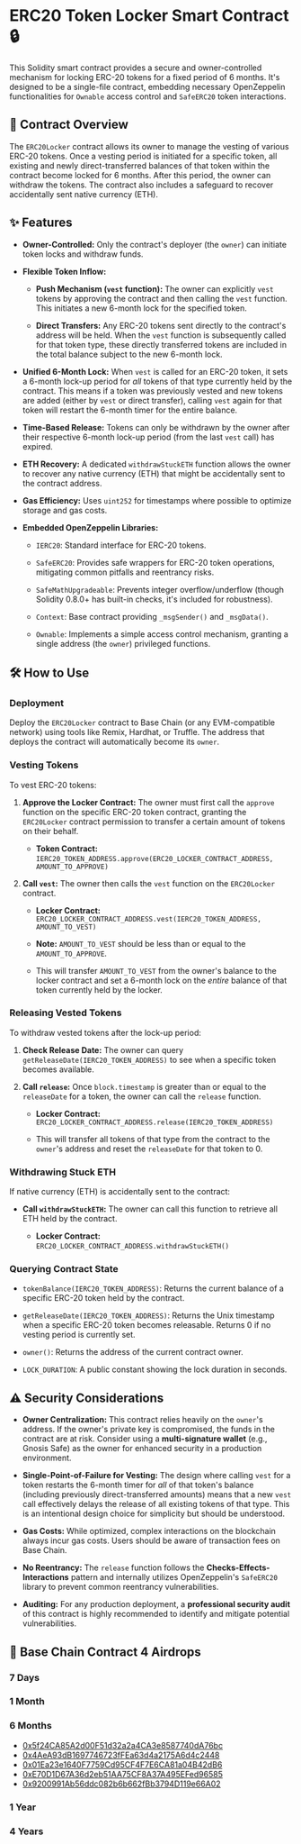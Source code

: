 # ERC20 Token Locker Smart Contract 🔒

This Solidity smart contract provides a secure and owner-controlled mechanism for locking ERC-20 tokens for a fixed period of 6 months. It's designed to be a single-file contract, embedding necessary OpenZeppelin functionalities for `Ownable` access control and `SafeERC20` token interactions.

## 📄 Contract Overview

The `ERC20Locker` contract allows its owner to manage the vesting of various ERC-20 tokens. Once a vesting period is initiated for a specific token, all existing and newly direct-transferred balances of that token within the contract become locked for 6 months. After this period, the owner can withdraw the tokens. The contract also includes a safeguard to recover accidentally sent native currency (ETH).

## ✨ Features

* **Owner-Controlled:** Only the contract's deployer (the `owner`) can initiate token locks and withdraw funds.

* **Flexible Token Inflow:**

  * **Push Mechanism (`vest` function):** The owner can explicitly `vest` tokens by approving the contract and then calling the `vest` function. This initiates a new 6-month lock for the specified token.

  * **Direct Transfers:** Any ERC-20 tokens sent directly to the contract's address will be held. When the `vest` function is subsequently called for that token type, these directly transferred tokens are included in the total balance subject to the new 6-month lock.

* **Unified 6-Month Lock:** When `vest` is called for an ERC-20 token, it sets a 6-month lock-up period for *all* tokens of that type currently held by the contract. This means if a token was previously vested and new tokens are added (either by `vest` or direct transfer), calling `vest` again for that token will restart the 6-month timer for the entire balance.

* **Time-Based Release:** Tokens can only be withdrawn by the owner after their respective 6-month lock-up period (from the last `vest` call) has expired.

* **ETH Recovery:** A dedicated `withdrawStuckETH` function allows the owner to recover any native currency (ETH) that might be accidentally sent to the contract address.

* **Gas Efficiency:** Uses `uint252` for timestamps where possible to optimize storage and gas costs.

* **Embedded OpenZeppelin Libraries:**

  * `IERC20`: Standard interface for ERC-20 tokens.

  * `SafeERC20`: Provides safe wrappers for ERC-20 token operations, mitigating common pitfalls and reentrancy risks.

  * `SafeMathUpgradeable`: Prevents integer overflow/underflow (though Solidity 0.8.0+ has built-in checks, it's included for robustness).

  * `Context`: Base contract providing `_msgSender()` and `_msgData()`.

  * `Ownable`: Implements a simple access control mechanism, granting a single address (the `owner`) privileged functions.

## 🛠️ How to Use

### Deployment

Deploy the `ERC20Locker` contract to Base Chain (or any EVM-compatible network) using tools like Remix, Hardhat, or Truffle. The address that deploys the contract will automatically become its `owner`.

### Vesting Tokens

To vest ERC-20 tokens:

1. **Approve the Locker Contract:** The owner must first call the `approve` function on the specific ERC-20 token contract, granting the `ERC20Locker` contract permission to transfer a certain amount of tokens on their behalf.

   * **Token Contract:** `IERC20_TOKEN_ADDRESS.approve(ERC20_LOCKER_CONTRACT_ADDRESS, AMOUNT_TO_APPROVE)`

2. **Call `vest`:** The owner then calls the `vest` function on the `ERC20Locker` contract.

   * **Locker Contract:** `ERC20_LOCKER_CONTRACT_ADDRESS.vest(IERC20_TOKEN_ADDRESS, AMOUNT_TO_VEST)`

   * **Note:** `AMOUNT_TO_VEST` should be less than or equal to the `AMOUNT_TO_APPROVE`.

   * This will transfer `AMOUNT_TO_VEST` from the owner's balance to the locker contract and set a 6-month lock on the *entire* balance of that token currently held by the locker.

### Releasing Vested Tokens

To withdraw vested tokens after the lock-up period:

1. **Check Release Date:** The owner can query `getReleaseDate(IERC20_TOKEN_ADDRESS)` to see when a specific token becomes available.

2. **Call `release`:** Once `block.timestamp` is greater than or equal to the `releaseDate` for a token, the owner can call the `release` function.

   * **Locker Contract:** `ERC20_LOCKER_CONTRACT_ADDRESS.release(IERC20_TOKEN_ADDRESS)`

   * This will transfer all tokens of that type from the contract to the `owner`'s address and reset the `releaseDate` for that token to 0.

### Withdrawing Stuck ETH

If native currency (ETH) is accidentally sent to the contract:

* **Call `withdrawStuckETH`:** The owner can call this function to retrieve all ETH held by the contract.

  * **Locker Contract:** `ERC20_LOCKER_CONTRACT_ADDRESS.withdrawStuckETH()`

### Querying Contract State

* `tokenBalance(IERC20_TOKEN_ADDRESS)`: Returns the current balance of a specific ERC-20 token held by the contract.

* `getReleaseDate(IERC20_TOKEN_ADDRESS)`: Returns the Unix timestamp when a specific ERC-20 token becomes releasable. Returns 0 if no vesting period is currently set.

* `owner()`: Returns the address of the current contract owner.

* `LOCK_DURATION`: A public constant showing the lock duration in seconds.

## ⚠️ Security Considerations

* **Owner Centralization:** This contract relies heavily on the `owner`'s address. If the owner's private key is compromised, the funds in the contract are at risk. Consider using a **multi-signature wallet** (e.g., Gnosis Safe) as the owner for enhanced security in a production environment.

* **Single-Point-of-Failure for Vesting:** The design where calling `vest` for a token restarts the 6-month timer for *all* of that token's balance (including previously direct-transferred amounts) means that a new `vest` call effectively delays the release of all existing tokens of that type. This is an intentional design choice for simplicity but should be understood.

* **Gas Costs:** While optimized, complex interactions on the blockchain always incur gas costs. Users should be aware of transaction fees on Base Chain.

* **No Reentrancy:** The `release` function follows the **Checks-Effects-Interactions** pattern and internally utilizes OpenZeppelin's `SafeERC20` library to prevent common reentrancy vulnerabilities.

* **Auditing:** For any production deployment, a **professional security audit** of this contract is highly recommended to identify and mitigate potential vulnerabilities.

## 📜 Base Chain Contract 4 Airdrops

### 7 Days

### 1 Month

### 6 Months
- [0x5f24CA85A2d00F51d32a2a4CA3e8587740dA76bc](https://basescan.org/address/0x5f24ca85a2d00f51d32a2a4ca3e8587740da76bc#code)
- [0x4AeA93dB1697746723fFEa63d4a2175A6d4c2448](https://basescan.org/address/0x4aea93db1697746723ffea63d4a2175a6d4c2448#code)
- [0x01Ea23e1640F7759Cd95CF4F7E6CA81a04B42dB6](https://basescan.org/address/0x01ea23e1640f7759cd95cf4f7e6ca81a04b42db6#code)
- [0xE70D1D67A36d2eb51AA75CF8A37A495EFed96585](https://basescan.org/address/0xe70d1d67a36d2eb51aa75cf8a37a495efed96585#code)
- [0x9200991Ab56ddc082b6b662fBb3794D119e66A02](https://basescan.org/address/0x9200991ab56ddc082b6b662fbb3794d119e66a02#code)

### 1 Year

### 4 Years
